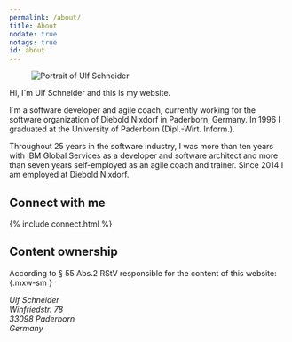 ```yaml
---
permalink: /about/
title: About
nodate: true
notags: true
id: about
---
```

<figure class="mxw-rg">
<img class="w-100 fit-cover" src="/img/ulf/ulf-16x9-900.jpg" alt="Portrait of Ulf Schneider">
</figure>

Hi, I´m Ulf Schneider and this is my website. 

I´m a software developer and agile coach, currently working for the software organization of Diebold Nixdorf in Paderborn, Germany. In 1996 I graduated at the University of Paderborn (Dipl.-Wirt. Inform.). 

Throughout 25 years in the software industry, I was more than ten years with IBM Global Services as a developer and software architect and more than seven years self-employed as an agile coach and trainer. Since 2014 I am employed at Diebold Nixdorf.

<h2>Connect with me</h2>
{% include connect.html %}

<h2>Content ownership</h2>

According to § 55 Abs.2 RStV responsible for the content of this website:{.mxw-sm }

<address class="mry">
Ulf Schneider<br>
Winfriedstr. 78<br>
33098 Paderborn<br>
Germany<br>
</address>



